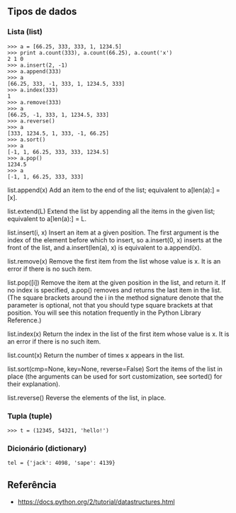 ## Tipos de dados


### Lista (list)

```
>>> a = [66.25, 333, 333, 1, 1234.5]
>>> print a.count(333), a.count(66.25), a.count('x')
2 1 0
>>> a.insert(2, -1)
>>> a.append(333)
>>> a
[66.25, 333, -1, 333, 1, 1234.5, 333]
>>> a.index(333)
1
>>> a.remove(333)
>>> a
[66.25, -1, 333, 1, 1234.5, 333]
>>> a.reverse()
>>> a
[333, 1234.5, 1, 333, -1, 66.25]
>>> a.sort()
>>> a
[-1, 1, 66.25, 333, 333, 1234.5]
>>> a.pop()
1234.5
>>> a
[-1, 1, 66.25, 333, 333]
```

list.append(x)
Add an item to the end of the list; equivalent to a[len(a):] = [x].

list.extend(L)
Extend the list by appending all the items in the given list; equivalent to a[len(a):] = L.

list.insert(i, x)
Insert an item at a given position. The first argument is the index of the element before which to insert, so a.insert(0, x) inserts at the front of the list, and a.insert(len(a), x) is equivalent to a.append(x).

list.remove(x)
Remove the first item from the list whose value is x. It is an error if there is no such item.

list.pop([i])
Remove the item at the given position in the list, and return it. If no index is specified, a.pop() removes and returns the last item in the list. (The square brackets around the i in the method signature denote that the parameter is optional, not that you should type square brackets at that position. You will see this notation frequently in the Python Library Reference.)

list.index(x)
Return the index in the list of the first item whose value is x. It is an error if there is no such item.

list.count(x)
Return the number of times x appears in the list.

list.sort(cmp=None, key=None, reverse=False)
Sort the items of the list in place (the arguments can be used for sort customization, see sorted() for their explanation).

list.reverse()
Reverse the elements of the list, in place.

### Tupla (tuple)

```
>>> t = (12345, 54321, 'hello!')
```

### Dicionário (dictionary)

```
tel = {'jack': 4098, 'sape': 4139}
```

## Referência

* https://docs.python.org/2/tutorial/datastructures.html